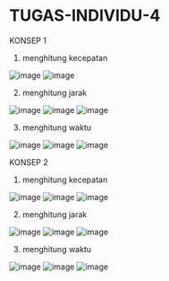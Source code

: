 # TUGAS-INDIVIDU-4

KONSEP 1

1. menghitung kecepatan

![image](https://user-images.githubusercontent.com/93015185/139532008-65d10d69-91d4-4d2c-b14e-7c9d71d63b7c.png)
![image](https://user-images.githubusercontent.com/93015185/139532016-affb00ad-bc8f-46cd-9a91-dc10e6f7371a.png)


2. menghitung jarak

![image](https://user-images.githubusercontent.com/93015185/139531748-d0db7cae-7844-45e2-bbdb-9649021ac523.png)
![image](https://user-images.githubusercontent.com/93015185/139531758-d7e0c8ff-cafe-407e-8f50-95c11e14459f.png)
![image](https://user-images.githubusercontent.com/93015185/139531775-d0c12560-ba61-4ad5-91aa-4a8a3aa2baaf.png)

3. menghitung waktu

![image](https://user-images.githubusercontent.com/93015185/139531796-e49762d3-bd62-4625-a27d-c094a9170796.png)
![image](https://user-images.githubusercontent.com/93015185/139531806-c72b8c65-f907-47b2-8863-440aea6d63dc.png)
![image](https://user-images.githubusercontent.com/93015185/139531826-f13d5526-9441-442d-a9af-433380edfc5f.png)


KONSEP 2

1. menghitung kecepatan

![image](https://user-images.githubusercontent.com/93015185/139531840-67577235-77d7-460e-a647-144e8e3a29d6.png)
![image](https://user-images.githubusercontent.com/93015185/139531856-a20dd115-8a92-4581-8b0f-4ba49f3bea72.png)
![image](https://user-images.githubusercontent.com/93015185/139531863-8a153bbe-e174-4c41-aa30-d32358a8cdc5.png)

2. menghitung jarak

![image](https://user-images.githubusercontent.com/93015185/139531875-ff9f27dc-e4af-48a1-bcec-64ceb80ce278.png)
![image](https://user-images.githubusercontent.com/93015185/139531883-198d8a85-1f24-48fc-b5e0-62b60ab93578.png)
![image](https://user-images.githubusercontent.com/93015185/139531889-30be7b92-c23b-47b6-9f93-19b41c7bdc2b.png)

3. menghitung waktu

![image](https://user-images.githubusercontent.com/93015185/139531906-f34a465e-2261-4e76-9575-d31d821b5c92.png)
![image](https://user-images.githubusercontent.com/93015185/139531912-b6683619-b2db-4e38-b51c-13c4720057dc.png)
![image](https://user-images.githubusercontent.com/93015185/139531915-f5cdf2c4-09a5-4bfd-a86c-2b7c2d042c27.png)
